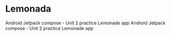 # Lemonada
Android Jetpack compose - Unit 2 practice Lemonade app
Android Jetpack compose - Unit 2 practice Lemonade app
